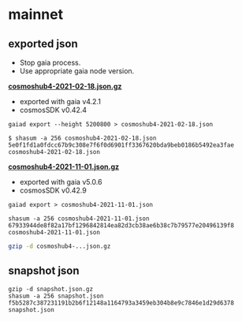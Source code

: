 # mainnet

## exported json
- Stop gaia process.
- Use appropriate gaia node version.

**[cosmoshub4-2021-02-18.json.gz](./cosmoshub4-2021-02-18.json.gz)**
- exported with gaia v4.2.1
- cosmosSDK v0.42.4

```
gaiad export --height 5200800 > cosmoshub4-2021-02-18.json
```

```
$ shasum -a 256 cosmoshub4-2021-02-18.json
5e0f1fd1a0fdcc67b9c308e7f6f0d6901ff3367620bda9beb0186b5492ea3fae  cosmoshub4-2021-02-18.json
```


**[cosmoshub4-2021-11-01.json.gz](./cosmoshub4-2021-11-01.json.gz)**
- exported with gaia v5.0.6
- cosmosSDK v0.42.9

```
gaiad export > cosmoshub4-2021-11-01.json
```

```
shasum -a 256 cosmoshub4-2021-11-01.json
67933944de8f82a17bf1296842814ea82d3cb38ae6b38c7b79577e20496139f8  cosmoshub4-2021-11-01.json
```

```sh
gzip -d cosmoshub4-...json.gz
```

## snapshot json
```
gzip -d snapshot.json.gz
shasum -a 256 snapshot.json
f5b5287c387231191b2b6f12148a1164793a3459eb304b8e9c7846e1d29d6378  snapshot.json
```
